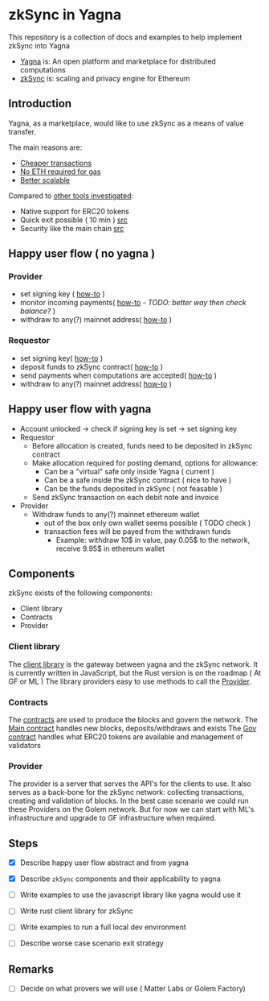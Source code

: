 # zkSync in Yagna

This repository is a collection of docs and examples to help implement zkSync into Yagna

- [Yagna](https://github.com/golemfactory/yagna) is: An open platform and marketplace for distributed computations
- [zkSync](https://zksync.io/) is: scaling and privacy engine for Ethereum

## Introduction

Yagna, as a marketplace, would like to use zkSync as a means of value transfer.

The main reasons are:

- [Cheaper transactions](https://zksync.io/faq/tokens.html)
- [No ETH required for gas](https://zksync.io/faq/tokens.html#how-fees-are-payed)
- [Better scalable](https://zksync.io/faq/tech.html#maximum-throughput)

Compared to [other tools investigated](https://docs.google.com/document/d/1r54ECD3Fcb0maZLTYCAaizvmtLIPRo_Tw6609stg7ic/edit#heading=h.yo8rqpdd38p2):

- Native support for ERC20 tokens
- Quick exit possible ( 10 min ) [src](https://zksync.io/faq/tech.html#transaction-finality)
- Security like the main chain [src](https://zksync.io/faq/security.html)


## Happy user flow ( no yagna )

### Provider

- set signing key ( [how-to](https://zksync.io/dev/tutorial.html#unlocking-zksync-account) )
- monitor incoming payments( [how-to](https://zksync.io/dev/tutorial.html#checking-zksync-account-balance) - _TODO: better way then check balance?_ )
- withdraw to any(?) mainnet address( [how-to](https://zksync.io/dev/tutorial.html#withdrawing-funds-back-to-ethereum) )

### Requestor

- set signing key( [how-to](https://zksync.io/dev/tutorial.html#unlocking-zksync-account) )
- deposit funds to zkSync contract( [how-to](https://zksync.io/dev/tutorial.html#depositing-assets-from-ethereum-into-zksync) )
- send payments when computations are accepted( [how-to](https://zksync.io/dev/tutorial.html#making-a-transfer-in-zksync) )
- withdraw to any(?) mainnet address( [how-to](https://zksync.io/dev/tutorial.html#withdrawing-funds-back-to-ethereum) )

## Happy user flow with yagna

- Account unlocked -> check if signing key is set -> set signing key
- Requestor
  - Before allocation is created, funds need to be deposited in zkSync contract
  - Make allocation required for posting demand, options for allowance:
    - Can be a "virtual" safe only inside Yagna ( current )
    - Can be a safe inside the zkSync contract ( nice to have )
    - Can be the funds deposited in zkSync ( not feasable )
  - Send zkSync transaction on each debit note and invoice
- Provider
  - Withdraw funds to any(?) mainnet ethereum wallet
    - out of the box only own wallet seems possible ( TODO check )
    - transaction fees will be payed from the withdrawn funds
      - Example: withdraw 10$ in value, pay 0.05$ to the network, receive 9.95$ in ethereum wallet

## Components

zkSync exists of the following components:

- Client library
- Contracts
- Provider

### Client library

The [client library](https://github.com/matter-labs/zksync/tree/master/js/zksync.js) is the gateway between yagna and the zkSync network.
It is currently written in JavaScript, but the Rust version is on the roadmap ( At GF or ML )
The library providers easy to use methods to call the [Provider](#provider).

### Contracts

The [contracts](https://github.com/matter-labs/zksync/blob/master/contracts/contracts) are used to produce the blocks and govern the network.
The [Main contract]() handles new blocks, deposits/withdraws and exists
The [Gov contract]() handles what ERC20 tokens are available and management of validators

### Provider

The provider is a server that serves the API's for the clients to use.
It also serves as a back-bone for the zkSync network: collecting transactions, creating and validation of blocks.
In the best case scenario we could run these Providers on the Golem network. But for now we can start with ML's infrastructure and upgrade to GF infrastructure when required.


## Steps

- [x] Describe happy user flow abstract and from yagna
- [x] Describe `zkSync` components and their applicability to yagna
- [ ] Write examples to use the javascript library like yagna would use it
- [ ] Write rust client library for zkSync
- [ ] Write examples to run a full local dev environment
- [ ] Describe worse case scenario exit strategy


## Remarks

- [ ] Decide on what provers we will use ( Matter Labs or Golem Factory)

